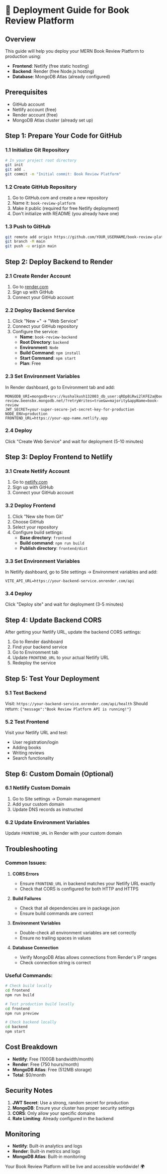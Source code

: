 # 🚀 Deployment Guide for Book Review Platform

## Overview
This guide will help you deploy your MERN Book Review Platform to production using:
- **Frontend**: Netlify (free static hosting)
- **Backend**: Render (free Node.js hosting)
- **Database**: MongoDB Atlas (already configured)

## Prerequisites
- GitHub account
- Netlify account (free)
- Render account (free)
- MongoDB Atlas cluster (already set up)

## Step 1: Prepare Your Code for GitHub

### 1.1 Initialize Git Repository
```bash
# In your project root directory
git init
git add .
git commit -m "Initial commit: Book Review Platform"
```

### 1.2 Create GitHub Repository
1. Go to GitHub.com and create a new repository
2. Name it: `book-review-platform`
3. Make it public (required for free Netlify deployment)
4. Don't initialize with README (you already have one)

### 1.3 Push to GitHub
```bash
git remote add origin https://github.com/YOUR_USERNAME/book-review-platform.git
git branch -M main
git push -u origin main
```

## Step 2: Deploy Backend to Render

### 2.1 Create Render Account
1. Go to [render.com](https://render.com)
2. Sign up with GitHub
3. Connect your GitHub account

### 2.2 Deploy Backend Service
1. Click "New +" → "Web Service"
2. Connect your GitHub repository
3. Configure the service:
   - **Name**: `book-review-backend`
   - **Root Directory**: `backend`
   - **Environment**: `Node`
   - **Build Command**: `npm install`
   - **Start Command**: `npm start`
   - **Plan**: Free

### 2.3 Set Environment Variables
In Render dashboard, go to Environment tab and add:
```
MONGODB_URI=mongodb+srv://kushalkush132003_db_user:qRDpBiRwi2lKFE2a@book-review.beensbx.mongodb.net/?retryWrites=true&w=majority&appName=book-review
JWT_SECRET=your-super-secure-jwt-secret-key-for-production
NODE_ENV=production
FRONTEND_URL=https://your-app-name.netlify.app
```

### 2.4 Deploy
Click "Create Web Service" and wait for deployment (5-10 minutes)

## Step 3: Deploy Frontend to Netlify

### 3.1 Create Netlify Account
1. Go to [netlify.com](https://netlify.com)
2. Sign up with GitHub
3. Connect your GitHub account

### 3.2 Deploy Frontend
1. Click "New site from Git"
2. Choose GitHub
3. Select your repository
4. Configure build settings:
   - **Base directory**: `frontend`
   - **Build command**: `npm run build`
   - **Publish directory**: `frontend/dist`

### 3.3 Set Environment Variables
In Netlify dashboard, go to Site settings → Environment variables and add:
```
VITE_API_URL=https://your-backend-service.onrender.com/api
```

### 3.4 Deploy
Click "Deploy site" and wait for deployment (3-5 minutes)

## Step 4: Update Backend CORS

After getting your Netlify URL, update the backend CORS settings:

1. Go to Render dashboard
2. Find your backend service
3. Go to Environment tab
4. Update `FRONTEND_URL` to your actual Netlify URL
5. Redeploy the service

## Step 5: Test Your Deployment

### 5.1 Test Backend
Visit: `https://your-backend-service.onrender.com/api/health`
Should return: `{"message":"Book Review Platform API is running!"}`

### 5.2 Test Frontend
Visit your Netlify URL and test:
- User registration/login
- Adding books
- Writing reviews
- Search functionality

## Step 6: Custom Domain (Optional)

### 6.1 Netlify Custom Domain
1. Go to Site settings → Domain management
2. Add your custom domain
3. Update DNS records as instructed

### 6.2 Update Environment Variables
Update `FRONTEND_URL` in Render with your custom domain

## Troubleshooting

### Common Issues:

1. **CORS Errors**
   - Ensure `FRONTEND_URL` in backend matches your Netlify URL exactly
   - Check that CORS is configured for both HTTP and HTTPS

2. **Build Failures**
   - Check that all dependencies are in package.json
   - Ensure build commands are correct

3. **Environment Variables**
   - Double-check all environment variables are set correctly
   - Ensure no trailing spaces in values

4. **Database Connection**
   - Verify MongoDB Atlas allows connections from Render's IP ranges
   - Check connection string is correct

### Useful Commands:

```bash
# Check build locally
cd frontend
npm run build

# Test production build locally
cd frontend
npm run preview

# Check backend locally
cd backend
npm start
```

## Cost Breakdown

- **Netlify**: Free (100GB bandwidth/month)
- **Render**: Free (750 hours/month)
- **MongoDB Atlas**: Free (512MB storage)
- **Total**: $0/month

## Security Notes

1. **JWT Secret**: Use a strong, random secret for production
2. **MongoDB**: Ensure your cluster has proper security settings
3. **CORS**: Only allow your specific domains
4. **Rate Limiting**: Already configured in the backend

## Monitoring

- **Netlify**: Built-in analytics and logs
- **Render**: Built-in metrics and logs
- **MongoDB Atlas**: Built-in monitoring

Your Book Review Platform will be live and accessible worldwide! 🌍
